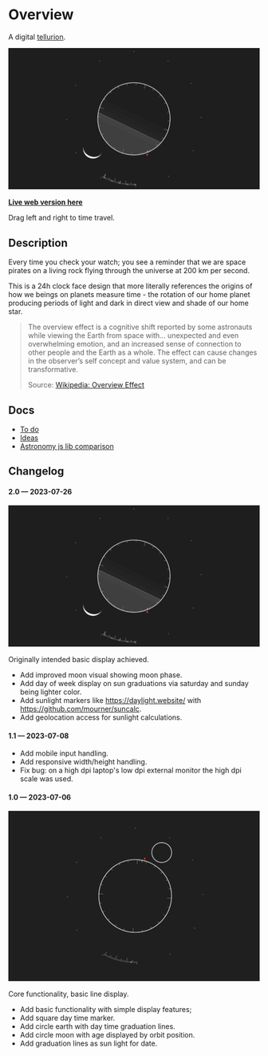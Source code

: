 # Overview

A digital [tellurion](https://en.wikipedia.org/wiki/Tellurion).

<img src='https://raw.githubusercontent.com/kormyen/overview/master/2023-07-21.jpg'/>

[**Live web version here**](https://overview-kormyen.vercel.app/)

Drag left and right to time travel.

## Description

Every time you check your watch; you see a reminder that we are space pirates on a living rock flying through the universe at 200 km per second.

This is a 24h clock face design that more literally references the origins of how we beings on planets measure time - the rotation of our home planet producing periods of light and dark in direct view and shade of our home star.

> The overview effect is a cognitive shift reported by some astronauts while viewing the Earth from space with... unexpected and even overwhelming emotion, and an increased sense of connection to other people and the Earth as a whole. The effect can cause changes in the observer’s self concept and value system, and can be transformative.
>
> Source: [Wikipedia: Overview Effect](https://en.wikipedia.org/wiki/Overview_effect)

## Docs

- [To do](TODO.md)
- [Ideas](IDEAS.md)
- [Astronomy js lib comparison](https://tealdulcet.com/weather/)

## Changelog

#### 2.0 &mdash; 2023-07-26

<img src='https://raw.githubusercontent.com/kormyen/overview/master/2023-07-21.jpg'/>

Originally intended basic display achieved.

- Add improved moon visual showing moon phase.
- Add day of week display on sun graduations via saturday and sunday being lighter color.
- Add sunlight markers like https://daylight.website/ with https://github.com/mourner/suncalc.
- Add geolocation access for sunlight calculations.

#### 1.1 &mdash; 2023-07-08

- Add mobile input handling.
- Add responsive width/height handling.
- Fix bug: on a high dpi laptop's low dpi external monitor the high dpi scale was used.

#### 1.0 &mdash; 2023-07-06

<img src='https://raw.githubusercontent.com/kormyen/overview/master/2023-07-06.jpg'/>

Core functionality, basic line display.

- Add basic functionality with simple display features;
- Add square day time marker.
- Add circle earth with day time graduation lines.
- Add circle moon with age displayed by orbit position.
- Add graduation lines as sun light for date.